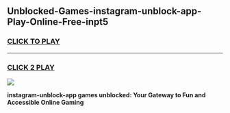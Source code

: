 
## Unblocked-Games-instagram-unblock-app-Play-Online-Free-inpt5
<h3>
<a href="https://premium76.site?title=instagram-unblock-app&ref=26A">CLICK TO PLAY</a></h3>
<hr>

<h3>
<a href="https://premium76.site?title=instagram-unblock-app&ref=26A">CLICK 2 PLAY</a>
  
</h3>

<a href="https://premium76.site?title=instagram-unblock-app&ref=26A"><img src="https://clearcache.store/games.png"></a>


**instagram-unblock-app games unblocked: Your Gateway to Fun and Accessible Online Gaming**
